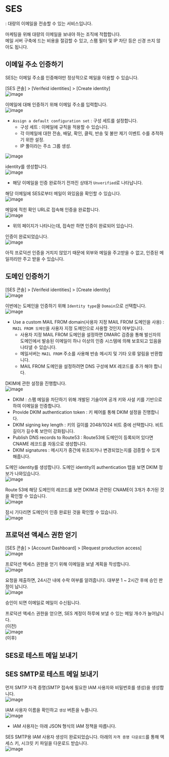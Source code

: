 # SES

: 대량의 이메일을 전송할 수 있는 서비스입니다.

마케팅을 위해 대량의 이메일을 보내야 하는 조직에 적합합니다.   
메일 서버 구축에 드는 비용을 절감할 수 있고, 스팸 필터 및 IP 차단 등은 신경 쓰지 않아도 됩니다.

## 이메일 주소 인증하기

SES는 이메일 주소를 인증해야만 정상적으로 메일을 이용할 수 있습니다.

[SES 콘솔] > [Verifeid identities] > [Create identity]   
![image](https://user-images.githubusercontent.com/43658658/147996654-86a83a1f-3b6e-4db1-9f33-85a0b47e6fa4.png)

이메일에 대해 인증하기 위해 이메일 주소를 입력합니다.   
![image](https://user-images.githubusercontent.com/43658658/147996862-f94f4713-002f-499c-a092-d2db088b4083.png)   
* `Assign a default configuration set` : 구성 세트를 설정합니다.
  - 구성 세트 : 이메일에 규칙을 적용할 수 있습니다. 
  - 각 이메일에 대한 전송, 배달, 확인, 클릭, 반송 및 불만 제기 이벤트 수를 추적하기 위한 설정.
  - IP 풀이라는 주소 그룹 생성.
  
![image](https://user-images.githubusercontent.com/43658658/147997329-5d589594-5e95-4d30-bb56-9f4ccbd785d4.png)

identity를 생성합니다.   
![image](https://user-images.githubusercontent.com/43658658/147997405-e8e039e7-4202-4ef7-9471-a929c864fcf0.png)   
* 해당 이메일을 인증 완료하기 전까진 상태가 `Unverified`로 나타납니다.   

해당 이메일에 SES로부터 메일이 와있음을 확인할 수 있습니다.   
![image](https://user-images.githubusercontent.com/43658658/147997519-dd60cf72-d182-4da8-a78f-b63e9f10f1b7.png)

메일에 적힌 확인 URL로 접속해 인증을 완료합니다.   
![image](https://user-images.githubusercontent.com/43658658/147997769-e7a93798-8b4e-4488-8bec-95546e9c3ee2.png)   
* 위의 페이지가 나타나는데, 접속만 하면 인증이 완료되어 있습니다.

인증이 완료되었습니다.   
![image](https://user-images.githubusercontent.com/43658658/147997807-d5561bed-6d10-488a-a2bb-5de88f1759e6.png)

아직 프로덕션 인증을 거치지 않았기 때문에 외부와 메일을 주고받을 수 없고, 인증된 메일끼리만 주고 받을 수 있습니다.

## 도메인 인증하기

[SES 콘솔] > [Verifeid identities] > [Create identity]   
![image](https://user-images.githubusercontent.com/43658658/147996654-86a83a1f-3b6e-4db1-9f33-85a0b47e6fa4.png)

이번에는 도메인을 인증하기 위해 `Identity type`을 `Domain`으로 선택합니다.   
![image](https://user-images.githubusercontent.com/43658658/148001741-0d4c0204-a9f5-404e-8fcf-0298d143ae88.png)   
* Use a custom MAIL FROM domain(사용자 지정 MAIL FROM 도메인을 사용) : `MAIL FROM 도메인`을 사용자 지정 도메인으로 사용할 것인지 여부입니다.
  - 사용자 지정 MAIL FROM 도메인을 설정하면 DMARC 검증을 통해 발신자의 도메인에서 발송된 이메일이 하나 이상의 인증 시스템에 의해 보호되고 있음을 나타낼 수 있습니다.
  - 메일서버는 `MAIL FROM` 주소를 사용해 반송 메시지 및 기타 오류 알림을 반환합니다.
  - MAIL FROM 도메인을 설정하려면 DNS 구성에 MX 레코드를 추가 해야 합니다.

DKIM에 관한 설정을 진행합니다.   
![image](https://user-images.githubusercontent.com/43658658/147999677-fdd9868b-ea5a-40c4-8e68-38842a841352.png)   
* DKIM : 스팸 메일을 차단하기 위해 개발된 기술이며 공개 키와 사설 키를 기반으로 하여 이메일을 인증합니다.
* Provide DKIM authentication token : 키 페어를 통해 DKIM 설정을 진행합니다.
* DKIM signing key length : 키의 길이를 2048/1024 비트 중에 선택합니다. 비트 길이가 길수록 보안이 강화됩니다.
* Publish DNS records to Route53 : Route53에 도메인이 등록되어 있다면 CNAME 레코드를 자동으로 생성합니다.
* DKIM signatures : 메시지가 중간에 위조되거나 변경되었는지를 검증할 수 있게 해줍니다.

도메인 identity를 생성합니다. 도메인 identity의 authentication 탭을 보면 DKIM 정보가 나와있습니다.   
![image](https://user-images.githubusercontent.com/43658658/148002640-a2c8f287-f52d-4b1c-81d8-9bc610a74b4c.png)

Route 53에 해당 도메인의 레코드를 보면 DKIM과 관련된 CNAME이 3개가 추가된 것을 확인할 수 있습니다.   
![image](https://user-images.githubusercontent.com/43658658/148002401-20117ba4-82ad-4a6f-9011-8513408e1cf0.png)

잠시 기다리면 도메인이 인증 완료된 것을 확인할 수 있습니다.   
![image](https://user-images.githubusercontent.com/43658658/148002426-3763b8b8-5188-4df2-9a1e-629250985eef.png)

## 프로덕션 액세스 권한 얻기

[SES 콘솔] > [Account Dashboard] > [Request production access]   
![image](https://user-images.githubusercontent.com/43658658/148008212-31cc5a18-5589-4703-94cf-cff926fb31c9.png)

프로덕션 액세스 권한을 얻기 위해 이메일을 보낼 계획을 작성합니다.   
![image](https://user-images.githubusercontent.com/43658658/148008702-38e81712-b7ba-424f-8147-5a6479df1377.png)

요청을 제출하면, 24시간 내에 수락 여부를 알려줍니다. 대부분 1 ~ 2시간 후에 승인 판정이 납니다.   
![image](https://user-images.githubusercontent.com/43658658/148008794-e73e31b1-5458-4258-8baf-f35c31697e30.png)

승인이 되면 이메일로 메일이 수신됩니다.   

프로덕션 액세스 권한을 얻으면, SES 계정이 하루에 보낼 수 있는 메일 개수가 늘어납니다.   
(이전)   
![image](https://user-images.githubusercontent.com/43658658/148009012-1f998ae7-f27c-46af-9943-48678a057d0d.png)   
(이후)   

## SES로 테스트 메일 보내기

## SES SMTP로 테스트 메일 보내기

먼저 SMTP 자격 증명(SMTP 접속에 필요한 IAM 사용자와 비밀번호를 생성)을 생성합니다.   
![image](https://user-images.githubusercontent.com/43658658/148010108-f1d9d231-c9df-4420-8007-14c3297b102b.png)

IAM 사용자 이름을 확인하고 `생성` 버튼을 누릅니다.   
![image](https://user-images.githubusercontent.com/43658658/148010283-54232e72-1ad3-430d-8481-c044ebd34da8.png)   
* IAM 사용자는 아래 JSON 형식의 IAM 정책을 따릅니다.

SES SMTP용 IAM 사용자 생성이 완료되었습니다. 아래의 `자격 증명 다운로드`를 통해 액세스 키, 시크릿 키 파일을 다운로드 받습니다.      
![image](https://user-images.githubusercontent.com/43658658/148010518-637e8504-7ee1-41d0-b328-b5c0988f4916.png)






















